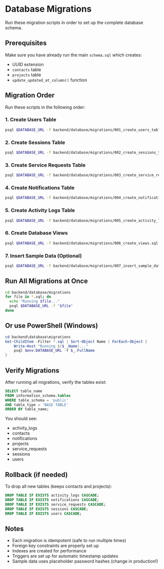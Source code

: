 # Database Migrations

Run these migration scripts in order to set up the complete database schema.

## Prerequisites

Make sure you have already run the main `schema.sql` which creates:
- UUID extension
- `contacts` table
- `projects` table
- `update_updated_at_column()` function

## Migration Order

Run these scripts in the following order:

### 1. Create Users Table
```bash
psql $DATABASE_URL -f backend/database/migrations/001_create_users_table.sql
```

### 2. Create Sessions Table
```bash
psql $DATABASE_URL -f backend/database/migrations/002_create_sessions_table.sql
```

### 3. Create Service Requests Table
```bash
psql $DATABASE_URL -f backend/database/migrations/003_create_service_requests_table.sql
```

### 4. Create Notifications Table
```bash
psql $DATABASE_URL -f backend/database/migrations/004_create_notifications_table.sql
```

### 5. Create Activity Logs Table
```bash
psql $DATABASE_URL -f backend/database/migrations/005_create_activity_logs_table.sql
```

### 6. Create Database Views
```bash
psql $DATABASE_URL -f backend/database/migrations/006_create_views.sql
```

### 7. Insert Sample Data (Optional)
```bash
psql $DATABASE_URL -f backend/database/migrations/007_insert_sample_data.sql
```

## Run All Migrations at Once

```bash
cd backend/database/migrations
for file in *.sql; do
  echo "Running $file..."
  psql $DATABASE_URL -f "$file"
done
```

## Or use PowerShell (Windows)

```powershell
cd backend\database\migrations
Get-ChildItem -Filter *.sql | Sort-Object Name | ForEach-Object {
    Write-Host "Running $($_.Name)..."
    psql $env:DATABASE_URL -f $_.FullName
}
```

## Verify Migrations

After running all migrations, verify the tables exist:

```sql
SELECT table_name 
FROM information_schema.tables 
WHERE table_schema = 'public' 
AND table_type = 'BASE TABLE'
ORDER BY table_name;
```

You should see:
- activity_logs
- contacts
- notifications
- projects
- service_requests
- sessions
- users

## Rollback (if needed)

To drop all new tables (keeps contacts and projects):

```sql
DROP TABLE IF EXISTS activity_logs CASCADE;
DROP TABLE IF EXISTS notifications CASCADE;
DROP TABLE IF EXISTS service_requests CASCADE;
DROP TABLE IF EXISTS sessions CASCADE;
DROP TABLE IF EXISTS users CASCADE;
```

## Notes

- Each migration is idempotent (safe to run multiple times)
- Foreign key constraints are properly set up
- Indexes are created for performance
- Triggers are set up for automatic timestamp updates
- Sample data uses placeholder password hashes (change in production!)
